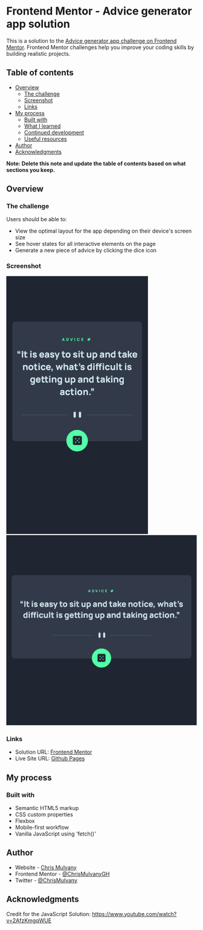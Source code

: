 # Frontend Mentor - Advice generator app solution

This is a solution to the [Advice generator app challenge on Frontend Mentor](https://www.frontendmentor.io/challenges/advice-generator-app-QdUG-13db). Frontend Mentor challenges help you improve your coding skills by building realistic projects.

## Table of contents

- [Overview](#overview)
  - [The challenge](#the-challenge)
  - [Screenshot](#screenshot)
  - [Links](#links)
- [My process](#my-process)
  - [Built with](#built-with)
  - [What I learned](#what-i-learned)
  - [Continued development](#continued-development)
  - [Useful resources](#useful-resources)
- [Author](#author)
- [Acknowledgments](#acknowledgments)

**Note: Delete this note and update the table of contents based on what sections you keep.**

## Overview

### The challenge

Users should be able to:

- View the optimal layout for the app depending on their device's screen size
- See hover states for all interactive elements on the page
- Generate a new piece of advice by clicking the dice icon

### Screenshot

![mobile-screenshot.png](mobile-screenshot.png)
![desktop-screenshot.png](desktop-screenshot.png)

### Links

- Solution URL: [Frontend Mentor](https://www.frontendmentor.io/challenges/advice-generator-app-QdUG-13db/hub/mobile-first-css-html-javascript-advice-generator-SJOo7oOE9)
- Live Site URL: [Github Pages](https://chrismulvanygh.github.io/advice-generator-app/)

## My process

### Built with

- Semantic HTML5 markup
- CSS custom properties
- Flexbox
- Mobile-first workflow
- Vanilla JavaScript using 'fetch()'

## Author

- Website - [Chris Mulvany](https://www.chrismulvany.com)
- Frontend Mentor - [@ChrisMulvanyGH](https://www.frontendmentor.io/profile/ChrisMulvanyGH)
- Twitter - [@ChrisMulvany](https://twitter.com/ChrisMulvany)

## Acknowledgments

Credit for the JavaScript Solution:  https://www.youtube.com/watch?v=2AfzKmgqWUE

